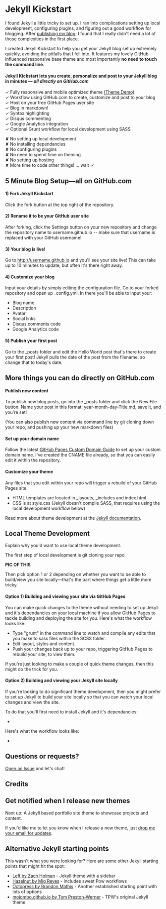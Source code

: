 # Jekyll Kickstart

I found Jekyll a little tricky to set up. I ran into complications setting up local development, configuring plugins, and figuring out a good workflow for blogging. After [publishing my blog](http://jekyllkickstart.com), I found that I really didn't need a lot of those complexities in the first place.

I created Jekyll Kickstart to help you get your Jekyll blog set up extremely quickly, avoiding the pitfalls that I fell into. It features my lovely GitHub influenced responsive base theme and most importantly **no need to touch the command line**.

#### Jekyll Kickstart lets you create, personalize and post to your Jekyll blog in minutes — _all directly on GitHub.com_

✓ Fully responsive and mobile optimized theme [(Theme Demo)](http://jekyllkickstart.com)  
✓ Workflow using GitHub.com to create, customize and post to your blog  
✓ Host on your free GitHub Pages user site  
✓ Blog in markdown!  
✓ Syntax highlighting  
✓ Disqus commenting  
✓ Google Analytics integration  
✓ Optional Grunt workflow for local development using SASS  

✘ No setting up local development  
✘ No installing dependancies  
✘ No configuring plugins  
✘ No need to spend time on theming  
✘ No setting up hosting  
✘ More time to code other things! ... wait ✓  

## 5 Minute Blog Setup—all on GitHub.com

#### 1) Fork Jekyll Kickstart

Click the fork button at the top right of the repository. 

#### 2) Rename it to be your GitHub user site

After forking, click the Settings button on your new repository and change the repository name to username.github.io -- make sure that username is replaced with your GitHub username! 

#### 3) Your blog is live!

Go to http://username.github.io and you'll see your site live! This can take up to 10 minutes to update, but often it's there right away. 

#### 4) Customize your blog

Input your details by simply editing the configuration file. Go to your forked repository and open up _config.yml. In there you'll be able to input your:

- Blog name
- Description
- Avatar
- Social links
- Disqus comments code
- Google Analytics code

#### 5) Publish your first post

Go to the _posts folder and edit the Hello World post that's there to create your first post! Jekyll pulls the date of the post from the filename, so change that to today's date. 

## More things you can do directly on GitHub.com

#### Publish new content

To publish new blog posts, go into the _posts folder and click the New File button. Name your post in this format: year-month-day-Title.md, save it, and you're set! 

(You can also publish new content via command line by git cloning down your repo, and pushing up your new markdown files)

#### Set up your domain name

Follow the latest [GitHub Pages Custom Domain Guide](https://help.github.com/articles/setting-up-a-custom-domain-with-pages) to set up your custom domain name. I've created the CNAME file already, so that you can easily edit it within the repository. 

#### Customize your theme

Any files that you edit within your repo will trigger a rebuild of your GitHub Pages site. 

- HTML templates are located in _layouts, _includes and index.html
- CSS is at style.css (Jekyll doesn't compile SASS, that requires using the local development workflow below)

Read more about theme development at the [Jekyll documentation](http://jekyllrb.com/docs/home/). 

## Local Theme Development

Explain why you'd want to use local theme development. 

The first step of local development is git cloning your repo. 

**PIC OF THIS**

Then pick option 1 or 2 depending on whether you want to be able to build/view you site locally—that's the part where things get a little more tricky. 

#### Option 1) Building and viewing your site via GitHub Pages

You can make quick changes to the theme without needing to set up Jekyll and it's dependancies on your local machine if you allow GitHub Pages to tackle building and deploying the site for you. Here's what the workflow looks like:

- Type "grunt" in the command line to watch and compile any edits that you make to sass files within the SCSS folder. 
- Edit layout, styles and content. 
- Push your changes back up to your repo, triggering GitHub Pages to rebuild your site, to view them. 

If you're just looking to make a couple of quick theme changes, then this might do the trick for you.

#### Option 2) Building and viewing your Jekyll site locally

If you're looking to do significant theme development, then you might prefer to set up Jekyll to build your site locally so that you can watch your local changes and view the site. 

To do that you'll first need to install Jekyll and it's dependancies:

- 

Here's what the workflow looks like:

- 

## Questions or requests?

[Open an Issue](https://github.com/barryclark/jekyll-kickstart/issues/new) and let's chat!

## Credits

## Get notified when I release new themes

Next up: A Jekyll based portfolio site theme to showcase projects and content. 

If you'd like me to let you know when I release a new theme, just [drop me your email for updates](http://getresponse.com). 

## Alternative Jekyll starting points

This wasn't what you were looking for? Here are some other Jekyll starting points that might hit the spot:

- [Left by Zach Holman](https://github.com/holman/left) - Jekyll theme with a sidebar  
- [Hazelnut by Mig Reyes](https://github.com/migreyes/hazelnut) - Includes sweet Pow workflows  
- [Octopress by Brandon Mathis](https://github.com/imathis/octopress) - Another established starting point with lots of options  
- [mojombo.github.io by Tom Preston-Werner](https://github.com/mojombo/mojombo.github.io) - TPW's original Jekyll theme  